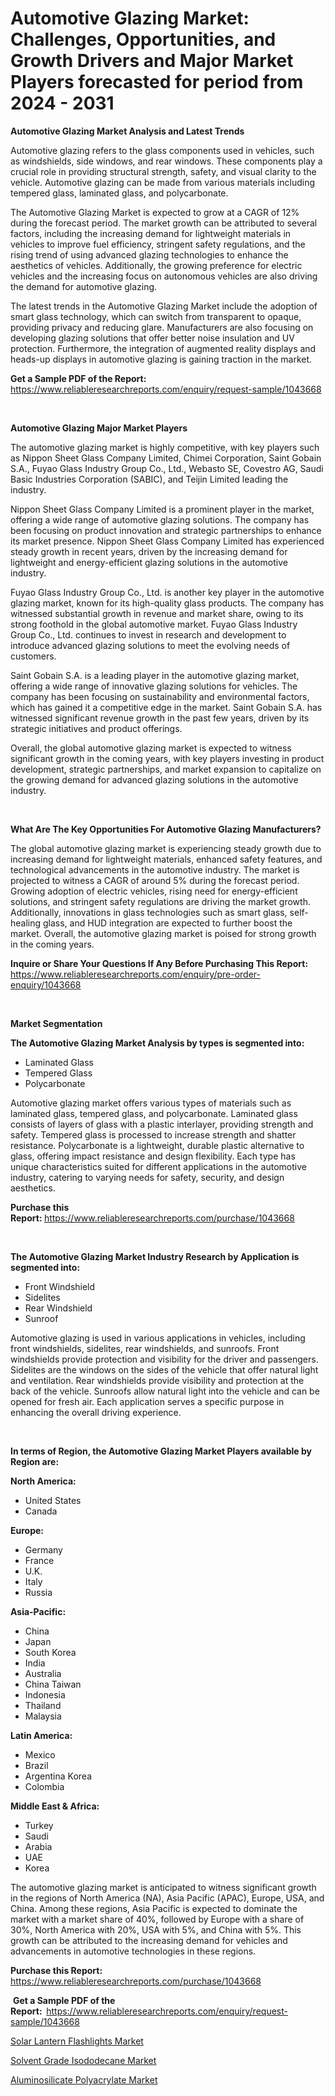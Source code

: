 <p><h1>Automotive Glazing Market: Challenges, Opportunities, and Growth Drivers and Major Market Players forecasted for period from 2024 - 2031</h1></p><p><strong>Automotive Glazing Market Analysis and Latest Trends</strong></p>
<p><p>Automotive glazing refers to the glass components used in vehicles, such as windshields, side windows, and rear windows. These components play a crucial role in providing structural strength, safety, and visual clarity to the vehicle. Automotive glazing can be made from various materials including tempered glass, laminated glass, and polycarbonate.</p><p>The Automotive Glazing Market is expected to grow at a CAGR of 12% during the forecast period. The market growth can be attributed to several factors, including the increasing demand for lightweight materials in vehicles to improve fuel efficiency, stringent safety regulations, and the rising trend of using advanced glazing technologies to enhance the aesthetics of vehicles. Additionally, the growing preference for electric vehicles and the increasing focus on autonomous vehicles are also driving the demand for automotive glazing.</p><p>The latest trends in the Automotive Glazing Market include the adoption of smart glass technology, which can switch from transparent to opaque, providing privacy and reducing glare. Manufacturers are also focusing on developing glazing solutions that offer better noise insulation and UV protection. Furthermore, the integration of augmented reality displays and heads-up displays in automotive glazing is gaining traction in the market.</p></p>
<p><strong>Get a Sample PDF of the Report:&nbsp;</strong> <a href="https://www.reliableresearchreports.com/enquiry/request-sample/1043668">https://www.reliableresearchreports.com/enquiry/request-sample/1043668</a></p>
<p>&nbsp;</p>
<p><strong>Automotive Glazing Major Market Players</strong></p>
<p><p>The automotive glazing market is highly competitive, with key players such as Nippon Sheet Glass Company Limited, Chimei Corporation, Saint Gobain S.A., Fuyao Glass Industry Group Co., Ltd., Webasto SE, Covestro AG, Saudi Basic Industries Corporation (SABIC), and Teijin Limited leading the industry.</p><p>Nippon Sheet Glass Company Limited is a prominent player in the market, offering a wide range of automotive glazing solutions. The company has been focusing on product innovation and strategic partnerships to enhance its market presence. Nippon Sheet Glass Company Limited has experienced steady growth in recent years, driven by the increasing demand for lightweight and energy-efficient glazing solutions in the automotive industry.</p><p>Fuyao Glass Industry Group Co., Ltd. is another key player in the automotive glazing market, known for its high-quality glass products. The company has witnessed substantial growth in revenue and market share, owing to its strong foothold in the global automotive market. Fuyao Glass Industry Group Co., Ltd. continues to invest in research and development to introduce advanced glazing solutions to meet the evolving needs of customers.</p><p>Saint Gobain S.A. is a leading player in the automotive glazing market, offering a wide range of innovative glazing solutions for vehicles. The company has been focusing on sustainability and environmental factors, which has gained it a competitive edge in the market. Saint Gobain S.A. has witnessed significant revenue growth in the past few years, driven by its strategic initiatives and product offerings.</p><p>Overall, the global automotive glazing market is expected to witness significant growth in the coming years, with key players investing in product development, strategic partnerships, and market expansion to capitalize on the growing demand for advanced glazing solutions in the automotive industry.</p></p>
<p>&nbsp;</p>
<p><strong>What Are The Key Opportunities For Automotive Glazing Manufacturers?</strong></p>
<p><p>The global automotive glazing market is experiencing steady growth due to increasing demand for lightweight materials, enhanced safety features, and technological advancements in the automotive industry. The market is projected to witness a CAGR of around 5% during the forecast period. Growing adoption of electric vehicles, rising need for energy-efficient solutions, and stringent safety regulations are driving the market growth. Additionally, innovations in glass technologies such as smart glass, self-healing glass, and HUD integration are expected to further boost the market. Overall, the automotive glazing market is poised for strong growth in the coming years.</p></p>
<p><strong>Inquire or Share Your Questions If Any Before Purchasing This Report:</strong> <a href="https://www.reliableresearchreports.com/enquiry/pre-order-enquiry/1043668">https://www.reliableresearchreports.com/enquiry/pre-order-enquiry/1043668</a></p>
<p>&nbsp;</p>
<p><strong>Market Segmentation</strong></p>
<p><strong>The Automotive Glazing Market Analysis by types is segmented into:</strong></p>
<p><ul><li>Laminated Glass</li><li>Tempered Glass</li><li>Polycarbonate</li></ul></p>
<p><p>Automotive glazing market offers various types of materials such as laminated glass, tempered glass, and polycarbonate. Laminated glass consists of layers of glass with a plastic interlayer, providing strength and safety. Tempered glass is processed to increase strength and shatter resistance. Polycarbonate is a lightweight, durable plastic alternative to glass, offering impact resistance and design flexibility. Each type has unique characteristics suited for different applications in the automotive industry, catering to varying needs for safety, security, and design aesthetics.</p></p>
<p><strong>Purchase this Report:&nbsp;</strong><a href="https://www.reliableresearchreports.com/purchase/1043668">https://www.reliableresearchreports.com/purchase/1043668</a></p>
<p>&nbsp;</p>
<p><strong>The Automotive Glazing Market Industry Research by Application is segmented into:</strong></p>
<p><ul><li>Front Windshield</li><li>Sidelites</li><li>Rear Windshield</li><li>Sunroof</li></ul></p>
<p><p>Automotive glazing is used in various applications in vehicles, including front windshields, sidelites, rear windshields, and sunroofs. Front windshields provide protection and visibility for the driver and passengers. Sidelites are the windows on the sides of the vehicle that offer natural light and ventilation. Rear windshields provide visibility and protection at the back of the vehicle. Sunroofs allow natural light into the vehicle and can be opened for fresh air. Each application serves a specific purpose in enhancing the overall driving experience.</p></p>
<p>&nbsp;</p>
<p><strong>In terms of Region, the Automotive Glazing Market Players available by Region are:</strong></p>
<p>
    <p> <strong> North America: </strong>
        <ul>
            <li>United States</li>
            <li>Canada</li>
        </ul>
        </p> 
    <p> <strong> Europe: </strong>
        <ul>
            <li>Germany</li>
            <li>France</li>
            <li>U.K.</li>
            <li>Italy</li>
            <li>Russia</li>
        </ul>
        </p> 
    <p> <strong> Asia-Pacific: </strong>
        <ul>
            <li>China</li>
            <li>Japan</li>
            <li>South Korea</li>
            <li>India</li>
            <li>Australia</li>
            <li>China Taiwan</li>
            <li>Indonesia</li>
            <li>Thailand</li>
            <li>Malaysia</li>
        </ul>
        </p> 
    <p> <strong> Latin America: </strong>
        <ul>
            <li>Mexico</li>
            <li>Brazil</li>
            <li>Argentina Korea</li>
            <li>Colombia</li>
        </ul>
        </p> 
    <p> <strong> Middle East & Africa: </strong>
        <ul>
            <li>Turkey</li>
            <li>Saudi</li>
            <li>Arabia</li>
            <li>UAE</li>
            <li>Korea</li>
        </ul>
    </p>
    </p>
<p><p>The automotive glazing market is anticipated to witness significant growth in the regions of North America (NA), Asia Pacific (APAC), Europe, USA, and China. Among these regions, Asia Pacific is expected to dominate the market with a market share of 40%, followed by Europe with a share of 30%, North America with 20%, USA with 5%, and China with 5%. This growth can be attributed to the increasing demand for vehicles and advancements in automotive technologies in these regions.</p></p>
<p><strong>Purchase this Report: </strong><a href="https://www.reliableresearchreports.com/purchase/1043668">https://www.reliableresearchreports.com/purchase/1043668</a></p>
<p>&nbsp;<strong>Get a Sample PDF of the Report:&nbsp;&nbsp;</strong><a href="https://www.reliableresearchreports.com/enquiry/request-sample/1043668">https://www.reliableresearchreports.com/enquiry/request-sample/1043668</a></p>
<p><strong></strong></p>
<p><p><a href="https://view.publitas.com/reportprime-1/solar-lantern-flashlights-market-size-share-trends-analysis-report-by-material-by-type-by-end-user-by-region-and-segment-forecasts-2023-2030/">Solar Lantern Flashlights Market</a></p><p><a href="https://view.publitas.com/reportprime-1/solvent-grade-isododecane-market-size-growth-outlook-from-2023-to-2030-projecting-at-markets-trends-analysis-by-application-regional-outlook-and-revenue/">Solvent Grade Isododecane Market</a></p><p><a href="https://view.publitas.com/reportprime-1/aluminosilicate-polyacrylate-market-size-and-examines-its-market-scope-with-a-primary-focus-on-growth-opportunities-and-forecasted-trends-spanning-from-2023-to-2030/">Aluminosilicate Polyacrylate Market</a></p></p>